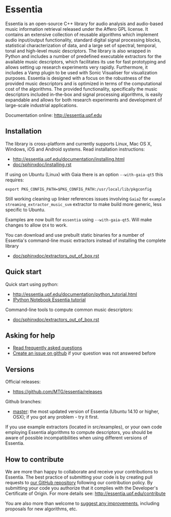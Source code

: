 Essentia
========

Essentia is an open-source C++ library for audio analysis and audio-based music information retrieval released under the Affero GPL license. It contains an extensive collection of reusable algorithms which implement audio input/output functionality, standard digital signal processing blocks, statistical characterization of data, and a large set of spectral, temporal, tonal and high-level music descriptors. The library is also wrapped in Python and includes a number of predefined executable extractors for the available music descriptors, which facilitates its use for fast prototyping and allows setting up research experiments very rapidly. Furthermore, it includes a Vamp plugin to be used with Sonic Visualiser for visualization purposes. Essentia is designed with a focus on the robustness of the provided music descriptors and is optimized in terms of the computational cost of the algorithms. The provided functionality, specifically the music descriptors included in-the-box and signal processing algorithms, is easily expandable and allows for both research experiments and development of large-scale industrial applications.

Documentation online: http://essentia.upf.edu


Installation
------------

The library is cross-platform and currently supports Linux, Mac OS X, Windows, iOS and Android systems. Read installation instructions:

-  http://essentia.upf.edu/documentation/installing.html 
-  [doc/sphinxdoc/installing.rst](doc/sphinxdoc/installing.rst)

If using on Ubuntu (Linux) with Gaia there is an option `--with-gaia-qt5` this requires:

`export PKG_CONFIG_PATH=$PKG_CONFIG_PATH:/usr/local/lib/pkgconfig` 

Still working cleaning up linker references issues involving `Gaia2` for `example` `streaming_extractor_music_svm` extractor to make build more generic, less specific to Ubuntu.

Examples are now built for `essentia` using `--with-gaia-qt5`.  Will make changes to allow `Qt4` to work.

You can download and use prebuilt static binaries for a number of Essentia's command-line music extractors instead of installing the complete library

- [doc/sphinxdoc/extractors_out_of_box.rst](doc/sphinxdoc/extractors_out_of_box.rst)

Quick start
-----------

Quick start using python: 

- http://essentia.upf.edu/documentation/python_tutorial.html
- [IPython Notebook Essentia tutorial](/src/examples/tutorial/essentia_python_tutorial.ipynb)

Command-line tools to compute common music descriptors:

- [doc/sphinxdoc/extractors_out_of_box.rst](doc/sphinxdoc/extractors_out_of_box.rst)


Asking for help
---------------
- [Read frequently asked questions](FAQ.md)
- [Create an issue on github](https://github.com/MTG/essentia/issues) if your question was not answered before

Versions
--------

Official releases: 

  * https://github.com/MTG/essentia/releases

Github branches:

  * [master](https://github.com/MTG/essentia/tree/master): the most updated version of Essentia (Ubuntu 14.10 or higher, OSX); if you got any problem - try it first. 

If you use example extractors (located in src/examples), or your own code employing Essentia algorithms to compute descriptors, you should be aware of possible incompatibilities when using different versions of Essentia.

How to contribute
-----------------
We are more than happy to collaborate and receive your contributions to Essentia. The best practice of submitting your code is by creating pull requests to [our GitHub repository](https://github.com/MTG/essentia) following our contribution policy. By submitting your code you authorize that it complies with the Developer's Certificate of Origin. For more details see: http://essentia.upf.edu/contribute

You are also more than welcome to [suggest any improvements](https://github.com/MTG/essentia/issues/254), including proposals for new algorithms, etc.


